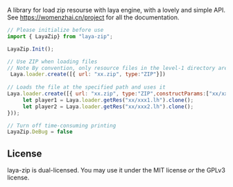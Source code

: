 A library for load zip resourse with laya engine, with a lovely and simple API.
See <https://womenzhai.cn/project> for all the documentation.
``` js
// Please initialize before use
import { LayaZip} from "laya-zip";

LayaZip.Init();

// Use ZIP when loading files
// Note By convention, only resource files in the level-1 directory are loaded
 Laya.loader.create([{ url: "xx.zip", type:"ZIP"}])
 
// Loads the file at the specified path and uses it
Laya.loader.create([{ url: "xx.zip", type:"ZIP",constructParams:["xx/xxx1.lh","xx/xxx2.lh"]}], Laya.Handler.create(this, () => {
     let player1 = Laya.loader.getRes("xx/xxx1.lh").clone();
     let player2 = Laya.loader.getRes("xx/xxx2.lh").clone();
}));

// Turn off time-consuming printing
LayaZip.DeBug = false

```

## [](https://www.npmjs.com/package/jszip#license)License

laya-zip is dual-licensed. You may use it under the MIT license *or* the GPLv3 license. 
